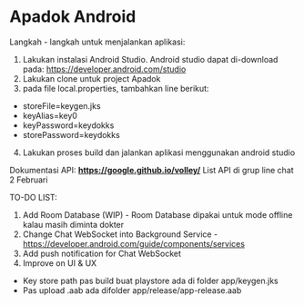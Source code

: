 # Apadok Android
Langkah - langkah untuk menjalankan aplikasi:

1. Lakukan instalasi Android Studio. Android studio dapat di-download pada: https://developer.android.com/studio
2. Lakukan clone untuk project Apadok
3. pada file local.properties, tambahkan line berikut:
- storeFile=keygen.jks
- keyAlias=key0
- keyPassword=keydokks
- storePassword=keydokks
4. Lakukan proses build dan jalankan aplikasi menggunakan android studio

Dokumentasi API: **https://google.github.io/volley/**
List API di grup line chat 2 Februari

TO-DO LIST:
1. Add Room Database (WIP) - Room Database dipakai untuk mode offline kalau masih diminta dokter
2. Change Chat WebSocket into Background Service - https://developer.android.com/guide/components/services
3. Add push notification for Chat WebSocket
4. Improve on UI & UX

* Key store path pas build buat playstore ada di folder app/keygen.jks
* Pas upload .aab ada difolder app/release/app-release.aab

